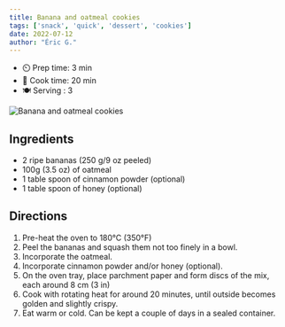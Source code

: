 ```yaml
---
title: Banana and oatmeal cookies
tags: ['snack', 'quick', 'dessert', 'cookies']
date: 2022-07-12
author: "Éric G."
---
```


- ⏲️ Prep time: 3 min
- 🍳 Cook time: 20 min
- 🍽️ Serving : 3

![Banana and oatmeal cookies](/pix/banana_oatmeal_cookies-00.webp "Banana and oatmeal cookies")

## Ingredients

- 2 ripe bananas (250 g/9 oz peeled)
- 100g (3.5 oz) of oatmeal
- 1 table spoon of cinnamon powder (optional)
- 1 table spoon of honey (optional)

## Directions

1. Pre-heat the oven to 180°C (350°F)
2. Peel the bananas and squash them not too finely in a bowl.
3. Incorporate the oatmeal.
4. Incorporate cinnamon powder and/or honey (optional).
5. On the oven tray, place parchment paper and form discs of the mix, each around 8 cm (3 in)
6. Cook with rotating heat for around 20 minutes, until outside becomes golden and slightly crispy.
7. Eat warm or cold. Can be kept a couple of days in a sealed container.
